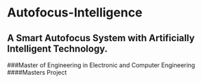 ﻿# Autofocus-Intelligence

## A Smart Autofocus System with Artificially Intelligent Technology.


###Master of Engineering in Electronic and Computer Engineering
####Masters Project
